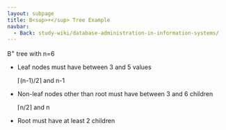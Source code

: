 ```yaml
---
layout: subpage
title: B<sup>+</sup> Tree Example
navbar:
  - Back: study-wiki/database-administration-in-information-systems/
---
```


B<sup>+</sup> tree with n=6

- Leaf nodes must have between 3 and 5 values

  ⌈(n-1)/2⌉ and n-1
  
- Non-leaf nodes other than root must have between 3 and 6 children

  ⌈n/2⌉ and n
  
- Root must have at least 2 children